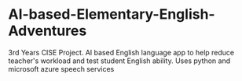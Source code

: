 # AI-based-Elementary-English-Adventures

3rd Years CISE Project.
AI based English language app to help reduce teacher's workload and test student English ability.
Uses python and microsoft azure speech services
